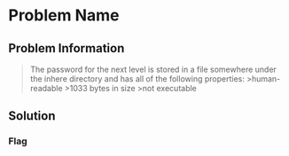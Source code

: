 # Problem Name

## Problem Information 
  > The password for the next level is stored in a file somewhere under the inhere directory and has all of the following properties:
      >human-readable
      >1033 bytes in size
      >not executable

## Solution
 
### Flag
